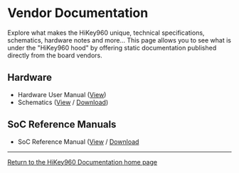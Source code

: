 # Vendor Documentation

Explore what makes the HiKey960 unique, technical specifications, schematics, hardware notes and more... This page allows you to see what is under the "HiKey960 hood" by offering static documentation published directly from the board vendors.

## Hardware

- Hardware User Manual ([View](HardwareUserManual.md))
- Schematics ([View](https://github.com/96boards/documentation/blob/master/ConsumerEdition/HiKey960/HardwareDocs/HiKey960_Schematics.pdf) / [Download](https://github.com/96boards/documentation/raw/master/ConsumerEdition/HiKey960/HardwareDocs/HiKey960_Schematics.pdf))

## SoC Reference Manuals

- SoC Reference Manual ([View](https://github.com/96boards/documentation/blob/master/ConsumerEdition/HiKey960/HardwareDocs/SoC_Reference_Manual.pdf) / [Download](https://github.com/96boards/documentation/raw/master/ConsumerEdition/HiKey960/HardwareDocs/SoC_Reference_Manual.pdf)

***

[Return to the HiKey960 Documentation home page](../README.md)
